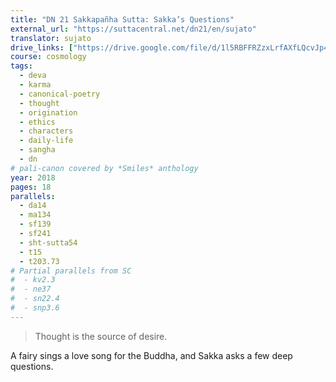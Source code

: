```yaml
---
title: "DN 21 Sakkapañha Sutta: Sakka’s Questions"
external_url: "https://suttacentral.net/dn21/en/sujato"
translator: sujato
drive_links: ["https://drive.google.com/file/d/1l5RBFFRZzxLrfAXfLQcvJp4dOm98tb1P"]
course: cosmology
tags:
  - deva
  - karma
  - canonical-poetry
  - thought
  - origination
  - ethics
  - characters
  - daily-life
  - sangha
  - dn
# pali-canon covered by *Smiles* anthology
year: 2018
pages: 18
parallels:
  - da14
  - ma134
  - sf139
  - sf241
  - sht-sutta54
  - t15
  - t203.73
# Partial parallels from SC
#  - kv2.3
#  - ne37
#  - sn22.4
#  - snp3.6
---
```


> Thought is the source of desire.

A fairy sings a love song for the Buddha, and Sakka asks a few deep questions.
